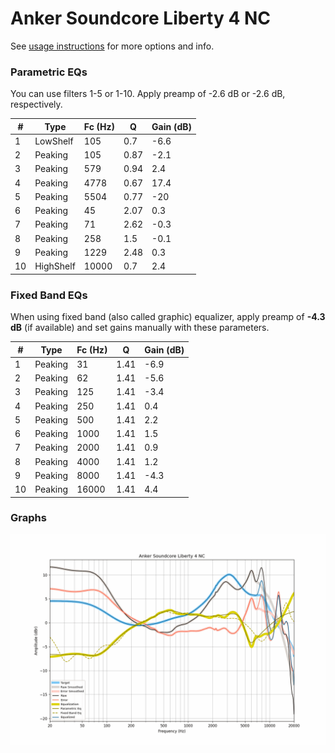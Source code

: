 # Anker Soundcore Liberty 4 NC
See [usage instructions](https://github.com/jaakkopasanen/AutoEq#usage) for more options and info.

### Parametric EQs
You can use filters 1-5 or 1-10. Apply preamp of -2.6 dB or -2.6 dB, respectively.

|   # | Type      |   Fc (Hz) |    Q |   Gain (dB) |
|-----|-----------|-----------|------|-------------|
|   1 | LowShelf  |       105 | 0.7  |        -6.6 |
|   2 | Peaking   |       105 | 0.87 |        -2.1 |
|   3 | Peaking   |       579 | 0.94 |         2.4 |
|   4 | Peaking   |      4778 | 0.67 |        17.4 |
|   5 | Peaking   |      5504 | 0.77 |       -20   |
|   6 | Peaking   |        45 | 2.07 |         0.3 |
|   7 | Peaking   |        71 | 2.62 |        -0.3 |
|   8 | Peaking   |       258 | 1.5  |        -0.1 |
|   9 | Peaking   |      1229 | 2.48 |         0.3 |
|  10 | HighShelf |     10000 | 0.7  |         2.4 |

### Fixed Band EQs
When using fixed band (also called graphic) equalizer, apply preamp of **-4.3 dB** (if available) and set gains manually with these parameters.

|   # | Type    |   Fc (Hz) |    Q |   Gain (dB) |
|-----|---------|-----------|------|-------------|
|   1 | Peaking |        31 | 1.41 |        -6.9 |
|   2 | Peaking |        62 | 1.41 |        -5.6 |
|   3 | Peaking |       125 | 1.41 |        -3.4 |
|   4 | Peaking |       250 | 1.41 |         0.4 |
|   5 | Peaking |       500 | 1.41 |         2.2 |
|   6 | Peaking |      1000 | 1.41 |         1.5 |
|   7 | Peaking |      2000 | 1.41 |         0.9 |
|   8 | Peaking |      4000 | 1.41 |         1.2 |
|   9 | Peaking |      8000 | 1.41 |        -4.3 |
|  10 | Peaking |     16000 | 1.41 |         4.4 |

### Graphs
![](./Anker%20Soundcore%20Liberty%204%20NC.png)
